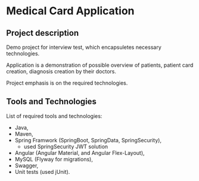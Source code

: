 # Medical Card Application

## Project description
Demo project for interview test, which encapsuletes necessary technologies.

Application is a demonstration of possible overview of patients, patient card creation, diagnosis creation by their doctors.

Project emphasis is on the required technologies.

## Tools and Technologies

List of required tools and technologies:
- Java,
- Maven,
- Spring Framwork (SpringBoot, SpringData, SpringSecurity),
    - used SpringSecurity JWT solution
- Angular (Angular Material, and Angular Flex-Layout),
- MySQL (Flyway for migrations),
- Swagger,
- Unit tests (used jUnit).